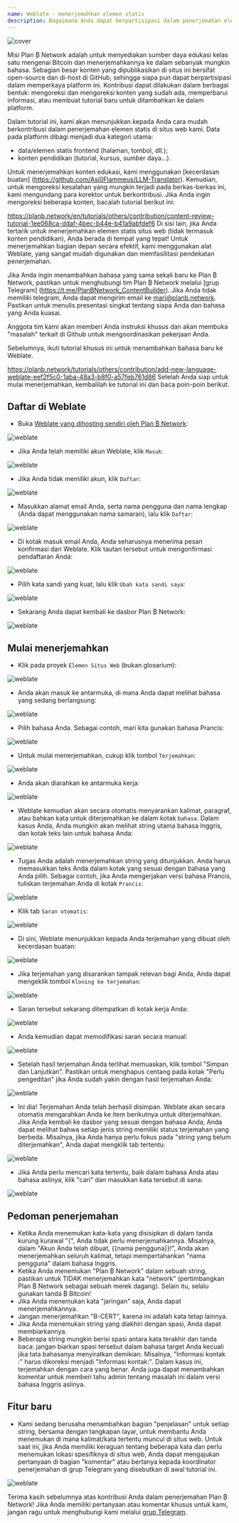 ```yaml
---
name: Weblate - menerjemahkan elemen statis
description: Bagaimana Anda dapat berpartisipasi dalam penerjemahan elemen statis pada planb.network?
---
```

![cover](assets/cover.webp)

Misi Plan ₿ Network adalah untuk menyediakan sumber daya edukasi kelas satu mengenai Bitcoin dan menerjemahkannya ke dalam sebanyak mungkin bahasa. Sebagian besar konten yang dipublikasikan di situs ini bersifat open-source dan di-host di GitHub, sehingga siapa pun dapat berpartisipasi dalam memperkaya platform ini. Kontribusi dapat dilakukan dalam berbagai bentuk: mengoreksi dan mengoreksi konten yang sudah ada, memperbarui informasi, atau membuat tutorial baru untuk ditambahkan ke dalam platform.

Dalam tutorial ini, kami akan menunjukkan kepada Anda cara mudah berkontribusi dalam penerjemahan elemen statis di situs web kami. Data pada platform dibagi menjadi dua kategori utama:


- data/elemen statis frontend (halaman, tombol, dll.);
- konten pendidikan (tutorial, kursus, sumber daya...).

Untuk menerjemahkan konten edukasi, kami menggunakan [kecerdasan buatan] (https://github.com/Asi0Flammeus/LLM-Translator). Kemudian, untuk mengoreksi kesalahan yang mungkin terjadi pada berkas-berkas ini, kami mengundang para korektor untuk berkontribusi. Jika Anda ingin mengoreksi beberapa konten, bacalah tutorial berikut ini:

https://planb.network/en/tutorials/others/contribution/content-review-tutorial-1ee068ca-ddaf-4bec-b44e-b41a9abfdef6
Di sisi lain, jika Anda tertarik untuk menerjemahkan elemen statis situs web (tidak termasuk konten pendidikan), Anda berada di tempat yang tepat! Untuk menerjemahkan bagian depan secara efektif, kami menggunakan alat Weblate, yang sangat mudah digunakan dan memfasilitasi pendekatan penerjemahan.

Jika Anda ingin menambahkan bahasa yang sama sekali baru ke Plan ₿ Network, pastikan untuk menghubungi tim Plan ₿ Network melalui [grup Telegram] (https://t.me/PlanBNetwork_ContentBuilder). Jika Anda tidak memiliki telegram, Anda dapat mengirim email ke mari@planb.network. Pastikan untuk menulis presentasi singkat tentang siapa Anda dan bahasa yang Anda kuasai.

Anggota tim kami akan memberi Anda instruksi khusus dan akan membuka "masalah" terkait di Github untuk mengoordinasikan pekerjaan Anda.

Sebelumnya, ikuti tutorial khusus ini untuk menambahkan bahasa baru ke Weblate.

https://planb.network/tutorials/others/contribution/add-new-language-weblate-eef2f5c0-1aba-48a3-b8f0-a57feb761d86
Setelah Anda siap untuk mulai menerjemahkan, kembalilah ke tutorial ini dan baca poin-poin berikut.

## Daftar di Weblate


- Buka [Weblate yang dihosting sendiri oleh Plan ₿ Network](https://weblate.planb.network/):

![weblate](assets/01.webp)


- Jika Anda telah memiliki akun Weblate, klik `Masuk`:

![weblate](assets/02.webp)


- Jika Anda tidak memiliki akun, klik `Daftar`:

![weblate](assets/03.webp)


- Masukkan alamat email Anda, serta nama pengguna dan nama lengkap (Anda dapat menggunakan nama samaran), lalu klik `Daftar`:

![weblate](assets/04.webp)


- Di kotak masuk email Anda, Anda seharusnya menerima pesan konfirmasi dari Weblate. Klik tautan tersebut untuk mengonfirmasi pendaftaran Anda:

![weblate](assets/05.webp)


- Pilih kata sandi yang kuat, lalu klik `Ubah kata sandi saya`:

![weblate](assets/06.webp)


- Sekarang Anda dapat kembali ke dasbor Plan ₿ Network:

![weblate](assets/07.webp)

## Mulai menerjemahkan


- Klik pada proyek `Elemen Situs Web` (bukan glosarium):

![weblate](assets/08.webp)


- Anda akan masuk ke antarmuka, di mana Anda dapat melihat bahasa yang sedang berlangsung:

![weblate](assets/09.webp)


- Pilih bahasa Anda. Sebagai contoh, mari kita gunakan bahasa Prancis:

![weblate](assets/10.webp)


- Untuk mulai menerjemahkan, cukup klik tombol `Terjemahkan`:

![weblate](assets/11.webp)


- Anda akan diarahkan ke antarmuka kerja:

![weblate](assets/12.webp)


- Weblate kemudian akan secara otomatis menyarankan kalimat, paragraf, atau bahkan kata untuk diterjemahkan ke dalam kotak `bahasa`. Dalam kasus Anda, Anda mungkin akan melihat string utama bahasa Inggris, dan kotak teks lain untuk bahasa Anda:

![weblate](assets/13.webp)


- Tugas Anda adalah menerjemahkan string yang ditunjukkan. Anda harus memasukkan teks Anda dalam kotak yang sesuai dengan bahasa yang Anda pilih. Sebagai contoh, jika Anda mengerjakan versi bahasa Prancis, tuliskan terjemahan Anda di kotak `Prancis`:

![weblate](assets/14.webp)


- Klik tab `Saran otomatis`:

![weblate](assets/15.webp)


- Di sini, Weblate menunjukkan kepada Anda terjemahan yang dibuat oleh kecerdasan buatan:

![weblate](assets/16.webp)


- Jika terjemahan yang disarankan tampak relevan bagi Anda, Anda dapat mengeklik tombol `Kloning ke terjemahan`:

![weblate](assets/17.webp)


- Saran tersebut sekarang ditempatkan di kotak kerja Anda:

![weblate](assets/18.webp)


- Anda kemudian dapat memodifikasi saran secara manual:

![weblate](assets/19.webp)


- Setelah hasil terjemahan Anda terlihat memuaskan, klik tombol "Simpan dan Lanjutkan". Pastikan untuk menghapus centang pada kotak "Perlu pengeditan" jika Anda sudah yakin dengan hasil terjemahan Anda:

![weblate](assets/20.webp)


- Ini dia! Terjemahan Anda telah berhasil disimpan. Weblate akan secara otomatis mengarahkan Anda ke item berikutnya untuk diterjemahkan. Jika Anda kembali ke dasbor yang sesuai dengan bahasa Anda, Anda dapat melihat bahwa setiap jenis string memiliki status terjemahan yang berbeda. Misalnya, jika Anda hanya perlu fokus pada "string yang belum diterjemahkan", Anda dapat mengklik tab tertentu:

![weblate](assets/21.webp)


- Jika Anda perlu mencari kata tertentu, baik dalam bahasa Anda atau bahasa aslinya, klik "cari" dan masukkan kata tersebut di sana:

![weblate](assets/22.webp)

## Pedoman penerjemahan


- Ketika Anda menemukan kata-kata yang disisipkan di dalam tanda kurung kurawal "{", Anda tidak perlu menerjemahkannya. Misalnya, dalam "Akun Anda telah dibuat, {{nama pengguna}}!", Anda akan menerjemahkan seluruh kalimat, tetapi mempertahankan "nama pengguna" dalam bahasa Inggris.
- Ketika Anda menemukan "Plan ₿ Network" dalam sebuah string, pastikan untuk TIDAK menerjemahkan kata "network" (pertimbangkan Plan ₿ Network sebagai sebuah merek dagang). Selain itu, selalu gunakan tanda ₿ Bitcoin!
- Jika Anda menemukan kata "jaringan" saja, Anda dapat menerjemahkannya.
- Jangan menerjemahkan "B-CERT", karena ini adalah kata tetap lainnya.
- Jika Anda menemukan string yang diakhiri dengan spasi, Anda dapat membiarkannya.
- Beberapa string mungkin berisi spasi antara kata terakhir dan tanda baca: jangan biarkan spasi tersebut dalam bahasa target Anda kecuali jika tata bahasanya menyiratkan demikian. Misalnya, "Informasi kontak :" harus dikoreksi menjadi "Informasi kontak:". Dalam kasus ini, terjemahkan dengan cara yang benar. Anda juga dapat menambahkan komentar untuk memberi tahu admin tentang masalah ini dalam versi bahasa Inggris aslinya.

## Fitur baru


- Kami sedang berusaha menambahkan bagian "penjelasan" untuk setiap string, bersama dengan tangkapan layar, untuk membantu Anda menemukan di mana kalimat/kata tertentu muncul di situs web. Untuk saat ini, jika Anda memiliki keraguan tentang beberapa kata dan perlu menemukan lokasi spesifiknya di situs web, Anda dapat mengajukan pertanyaan di bagian "komentar" atau bertanya kepada koordinator penerjemahan di grup Telegram yang disebutkan di awal tutorial ini.

![weblate](assets/23.webp)

Terima kasih sebelumnya atas kontribusi Anda dalam penerjemahan Plan ₿ Network! Jika Anda memiliki pertanyaan atau komentar khusus untuk kami, jangan ragu untuk menghubungi kami melalui [grup Telegram](https://t.me/PlanBNetwork_ContentBuilder).